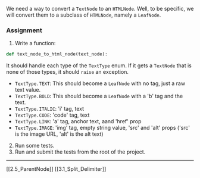 We need a way to convert a `TextNode` to an `HTMLNode`.
Well, to be specific, we will convert them to a subclass of `HTMLNode`, namely a `LeafNode`. 

### Assignment
1. Write a function: 
``` python
def text_node_to_html_node(text_node):
```
It should handle each type of the `TextType` enum. If it gets a `TextNode` that is none of those types, it should `raise` an exception. 
- `TextType.TEXT`: This should become a `LeafNode` with no tag, just a raw text value.
- `TextType.BOLD`: This should become a `LeafNode` with a 'b' tag and the text.
- `TextType.ITALIC`: 'i' tag, text
- `TextType.CODE`: 'code' tag, text
- `TextType.LINK`: 'a' tag, anchor text, aand 'href' prop
- `TextType.IMAGE`: 'img' tag, empty string value, 'src' and 'alt' props ('src' is the image URL, 'alt' is the alt text)
2. Run some tests. 
3. Run and submit the tests from  the root of the project.

---
[[2.5_ParentNode]]
[[3.1_Split_Delimiter]]